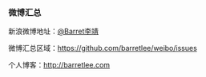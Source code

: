 ### 微博汇总

新浪微博地址：[@Barret李靖](http://weibo.com/173248656)

微博汇总区域：<https://github.com/barretlee/weibo/issues>

个人博客：<http://barretlee.com>

